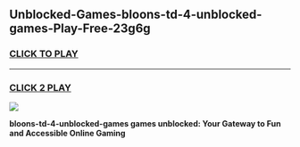 
## Unblocked-Games-bloons-td-4-unblocked-games-Play-Free-23g6g
<h3>
<a href="https://premium76.site?title=bloons-td-4-unblocked-games&ref=15A">CLICK TO PLAY</a></h3>
<hr>

<h3>
<a href="https://premium76.site?title=bloons-td-4-unblocked-games&ref=15A">CLICK 2 PLAY</a>
  
</h3>

<a href="https://premium76.site?title=bloons-td-4-unblocked-games&ref=15A"><img src="https://clearcache.store/games.png"></a>


**bloons-td-4-unblocked-games games unblocked: Your Gateway to Fun and Accessible Online Gaming**

